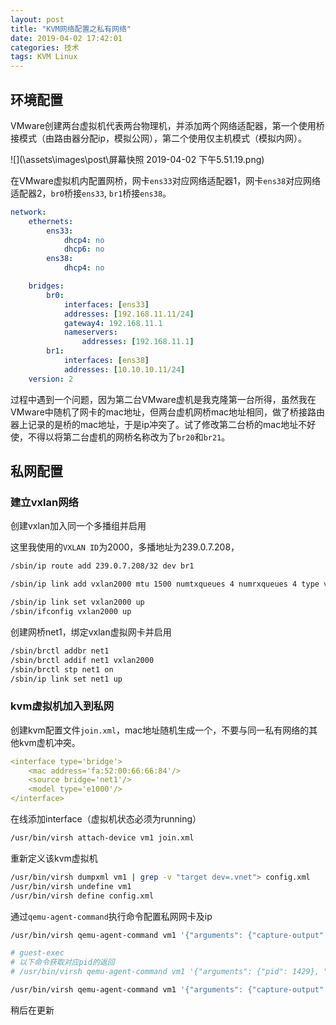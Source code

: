 ```yaml
---
layout: post
title: "KVM网络配置之私有网络"
date: 2019-04-02 17:42:01
categories: 技术
tags: KVM Linux
---
```


## 环境配置

VMware创建两台虚拟机代表两台物理机，并添加两个网络适配器，第一个使用桥接模式（由路由器分配ip，模拟公网），第二个使用仅主机模式（模拟内网）。

![](\assets\images\post\屏幕快照 2019-04-02 下午5.51.19.png)

在VMware虚拟机内配置网桥，网卡`ens33`对应网络适配器1，网卡`ens38`对应网络适配器2，`br0`桥接`ens33`,
`br1`桥接`ens38`。

```yaml
network:
    ethernets:
        ens33:
            dhcp4: no
            dhcp6: no
        ens38:
            dhcp4: no

    bridges:
        br0:
            interfaces: [ens33]
            addresses: [192.168.11.11/24]
            gateway4: 192.168.11.1
            nameservers:
                addresses: [192.168.11.1]
        br1:
            interfaces: [ens38]
            addresses: [10.10.10.11/24]
    version: 2
```

过程中遇到一个问题，因为第二台VMware虚机是我克隆第一台所得，虽然我在VMware中随机了网卡的mac地址，但两台虚机网桥mac地址相同，做了桥接路由器上记录的是桥的mac地址，于是ip冲突了。试了修改第二台桥的mac地址不好使，不得以将第二台虚机的网桥名称改为了`br20`和`br21`。

## 私网配置

### 建立vxlan网络

创建vxlan加入同一个多播组并启用

这里我使用的`VXLAN ID`为2000，多播地址为239.0.7.208，

```bash
/sbin/ip route add 239.0.7.208/32 dev br1

/sbin/ip link add vxlan2000 mtu 1500 numtxqueues 4 numrxqueues 4 type vxlan id 2000 group 239.0.7.208 ttl 10 dev br1

/sbin/ip link set vxlan2000 up
/sbin/ifconfig vxlan2000 up
```

创建网桥net1，绑定vxlan虚拟网卡并启用

```bash
/sbin/brctl addbr net1
/sbin/brctl addif net1 vxlan2000
/sbin/brctl stp net1 on
/sbin/ip link set net1 up
```

### kvm虚拟机加入到私网

创建kvm配置文件`join.xml`，mac地址随机生成一个，不要与同一私有网络的其他kvm虚机冲突。

```yaml
<interface type='bridge'>
    <mac address='fa:52:00:66:66:84'/>
    <source bridge='net1'/>
    <model type='e1000'/>
</interface>
```

在线添加interface（虚拟机状态必须为running）

```bash
/usr/bin/virsh attach-device vm1 join.xml
```

重新定义该kvm虚拟机

```bash
/usr/bin/virsh dumpxml vm1 | grep -v "target dev=.vnet"> config.xml
/usr/bin/virsh undefine vm1
/usr/bin/virsh define config.xml
```

通过`qemu-agent-command`执行命令配置私网网卡及ip

```bash
/usr/bin/virsh qemu-agent-command vm1 '{"arguments": {"capture-output": true, "arg": ["-o", "link"], "path": "/sbin/ip"}, "execute": "guest-exec"}'

# guest-exec
# 以下命令获取对应pid的返回
# /usr/bin/virsh qemu-agent-command vm1 '{"arguments": {"pid": 1429}, "execute": "guest-exec-status"}'

/usr/bin/virsh qemu-agent-command vm1 '{"arguments": {"capture-output": false, "arg": ["ens6", "192.168.100.1", "netmask", "255.255.255.0"], "path": "/sbin/ifconfig"}, "execute": "guest-exec"}'
```

稍后在更新
